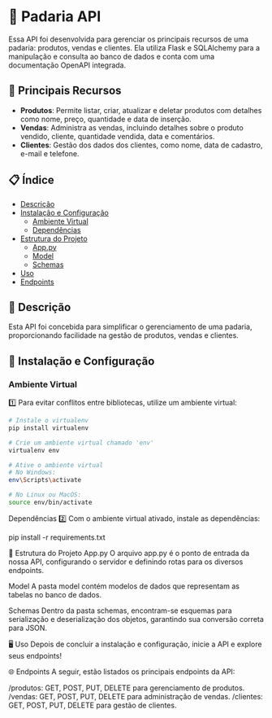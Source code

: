 # 🥖 Padaria API

Essa API foi desenvolvida para gerenciar os principais recursos de uma padaria: produtos, vendas e clientes. Ela utiliza Flask e SQLAlchemy para a manipulação e consulta ao banco de dados e conta com uma documentação OpenAPI integrada.

## 📜 Principais Recursos

- **Produtos**: Permite listar, criar, atualizar e deletar produtos com detalhes como nome, preço, quantidade e data de inserção.
- **Vendas**: Administra as vendas, incluindo detalhes sobre o produto vendido, cliente, quantidade vendida, data e comentários.
- **Clientes**: Gestão dos dados dos clientes, como nome, data de cadastro, e-mail e telefone.

## 📋 Índice

- [Descrição](#descrição)
- [Instalação e Configuração](#instalação-e-configuração)
  - [Ambiente Virtual](#ambiente-virtual)
  - [Dependências](#dependências)
- [Estrutura do Projeto](#estrutura-do-projeto)
  - [App.py](#apppy)
  - [Model](#model)
  - [Schemas](#schemas)
- [Uso](#uso)
- [Endpoints](#endpoints)

## 📜 Descrição

Esta API foi concebida para simplificar o gerenciamento de uma padaria, proporcionando facilidade na gestão de produtos, vendas e clientes.

## 🚀 Instalação e Configuração

### Ambiente Virtual

1️⃣ Para evitar conflitos entre bibliotecas, utilize um ambiente virtual:

```bash
# Instale o virtualenv
pip install virtualenv

# Crie um ambiente virtual chamado 'env'
virtualenv env

# Ative o ambiente virtual
# No Windows:
env\Scripts\activate

# No Linux ou MacOS:
source env/bin/activate

```

Dependências
2️⃣ Com o ambiente virtual ativado, instale as dependências:

pip install -r requirements.txt


📂 Estrutura do Projeto
App.py
O arquivo app.py é o ponto de entrada da nossa API, configurando o servidor e definindo rotas para os diversos endpoints.

Model
A pasta model contém modelos de dados que representam as tabelas no banco de dados.

Schemas
Dentro da pasta schemas, encontram-se esquemas para serialização e deserialização dos objetos, garantindo sua conversão correta para JSON.

🖥 Uso
Depois de concluir a instalação e configuração, inicie a API e explore seus endpoints!

🌐 Endpoints
A seguir, estão listados os principais endpoints da API:

/produtos: GET, POST, PUT, DELETE para gerenciamento de produtos.
/vendas: GET, POST, PUT, DELETE para administração de vendas.
/clientes: GET, POST, PUT, DELETE para gestão de clientes.
